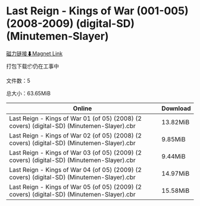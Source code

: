 # Last Reign - Kings of War (001-005) (2008-2009) (digital-SD) (Minutemen-Slayer)

[磁力链接⬇Magnet Link](magnet:?xt=urn:btih:792d93c6fa4c6adc4216c7da79a5f5c36f0ecaa3&dn=Last%20Reign%20-%20Kings%20of%20War%20%28001-005%29%20%282008-2009%29%20%28digital-SD%29%20%28Minutemen-Slayer%29)

打包下载📦仍在工事中

文件数：5

总大小：63.65MiB

Online | Download
--- | ---
Last Reign - Kings of War 01 (of 05) (2008) (2 covers) (digital-SD) (Minutemen-Slayer).cbr | 13.82MiB
Last Reign - Kings of War 02 (of 05) (2008) (2 covers) (digital-SD) (Minutemen-Slayer).cbr | 9.85MiB
Last Reign - Kings of War 03 (of 05) (2009) (2 covers) (digital-SD) (Minutemen-Slayer).cbr | 9.44MiB
Last Reign - Kings of War 04 (of 05) (2009) (2 covers) (digital-SD) (Minutemen-Slayer).cbr | 14.97MiB
Last Reign - Kings of War 05 (of 05) (2009) (2 covers) (digital-SD) (Minutemen-Slayer).cbr | 15.58MiB